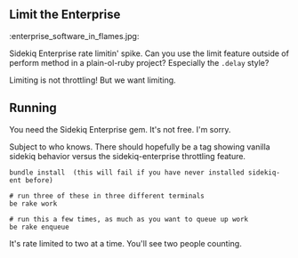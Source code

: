 ## Limit the Enterprise

:enterprise_software_in_flames.jpg:

Sidekiq Enterprise rate limitin' spike.
Can you use the limit feature outside of perform method
in a plain-ol-ruby project?  Especially the `.delay` style?

Limiting is not throttling!  But we want limiting.

## Running

You need the Sidekiq Enterprise gem.  It's not free.  I'm sorry.

Subject to who knows.  There should hopefully be a tag showing
vanilla sidekiq behavior versus the sidekiq-enterprise throttling
feature.

    bundle install  (this will fail if you have never installed sidekiq-ent before)

    # run three of these in three different terminals
    be rake work

    # run this a few times, as much as you want to queue up work
    be rake enqueue

It's rate limited to two at a time.  You'll see two people counting.

